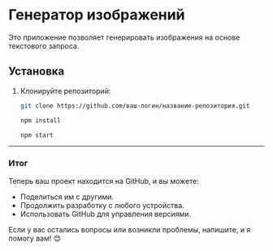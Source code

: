 # Генератор изображений

Это приложение позволяет генерировать изображения на основе текстового запроса.

## Установка

1. Клонируйте репозиторий:
   ```bash
   git clone https://github.com/ваш-логин/название-репозитория.git

   npm install

   npm start

   
---

### **Итог**
Теперь ваш проект находится на GitHub, и вы можете:
- Поделиться им с другими.
- Продолжить разработку с любого устройства.
- Использовать GitHub для управления версиями.

Если у вас остались вопросы или возникли проблемы, напишите, и я помогу вам! 😊